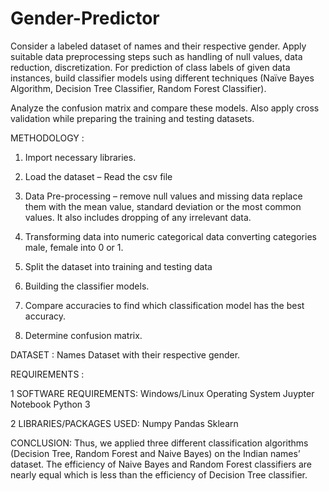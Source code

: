 # Gender-Predictor
Consider a labeled dataset of names and their respective gender. Apply suitable data preprocessing
steps such as handling of null values, data reduction, discretization. For prediction of class labels of given
data instances, build classifier models using different techniques (Naïve Bayes Algorithm, Decision Tree Classifier, Random Forest Classifier).

Analyze the confusion matrix and compare these models. Also apply cross validation while
preparing the training and testing datasets.

METHODOLOGY :
1. Import necessary libraries.

2. Load the dataset – Read the csv file

3. Data Pre-processing – remove null values and missing data replace them with the mean value, standard
deviation or the most common values. It also includes dropping of any irrelevant data.

4. Transforming data into numeric categorical data converting categories male, female into 0 or 1.

5. Split the dataset into training and testing data

6. Building the classifier models.

7. Compare accuracies to find which classification model has the best accuracy.

8. Determine confusion matrix.

DATASET :
Names Dataset with their respective gender.

REQUIREMENTS :

1     SOFTWARE REQUIREMENTS:
                            Windows/Linux Operating System
                            Juypter Notebook
                            Python 3

2 LIBRARIES/PACKAGES USED:
                            Numpy
                            Pandas
                            Sklearn

CONCLUSION:
Thus, we applied three different classification algorithms (Decision Tree, Random Forest and Naive Bayes) on the Indian names’ dataset. The efficiency of Naive Bayes and Random Forest classifiers are nearly equal which is less than the efficiency of Decision Tree classifier.
